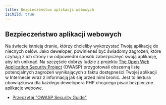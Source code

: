 ```yaml
---
title: Bezpieczeństwo aplikacji webowych
isChild: true
---
```


## Bezpieczeństwo aplikacji webowych

Na świecie istnieją dranie, którzy chcieliby wykorzystać Twoją aplikację do niecnych celów. Jako deweloper, powinieneś
być świadomy zagrożeń, które czyhają z ich strony i w odpowiedni sposób zabezpiczeyć swoją aplikację, aby ich uniknąć.
Na szczęście dobrzy ludzie z projektu [The Open Web Application Security Project][1] (OWASP) przygotowali obszerną
listę potencjalnych zagrożeń wynikających z faktu dostępneści Twojej aplikacji w Internecie wraz z informacją jak się
przed nimi bronić. Jest to lektura obowiązkowa dla każdego dewelopera PHP chcącego pisać bezpieczne aplikacje webowe.

* [Przeczytaj "OWASP Security Guide"][2]

[1]: https://www.owasp.org/
[2]: https://www.owasp.org/index.php/Guide_Table_of_Contents
